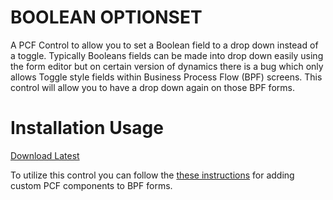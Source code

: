 BOOLEAN OPTIONSET
================

A PCF Control to allow you to set a Boolean field to a drop down instead of a toggle.  Typically Booleans fields can be made into drop down easily using the form editor but on certain version of dynamics there is a bug which only allows Toggle style fields within Business Process Flow (BPF) screens.  This control will allow you to have a drop down again on those BPF forms.

# Installation Usage
[Download Latest](https://github.com/rwilson504/PCFControls/releases/latest/download/BooleanOptionsetControl_managed.zip)

To utilize this control you can follow the [these instructions](https://powerusers.microsoft.com/t5/Power-Automate-Community-Blog/Preview-Custom-Controls-in-Business-Process-Flows/ba-p/263237) for adding custom PCF components to BPF forms.
